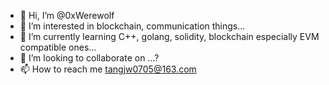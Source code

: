 - 👋 Hi, I’m @0xWerewolf
- 👀 I’m interested in blockchain, communication things...
- 🌱 I’m currently learning C++, golang, solidity, blockchain especially EVM compatible ones...
- 💞️ I’m looking to collaborate on ...?
- 📫 How to reach me tangjw0705@163.com

<!---
0xWerewolf/0xWerewolf is a ✨ special ✨ repository because its `README.md` (this file) appears on your GitHub profile.
You can click the Preview link to take a look at your changes.
--->
